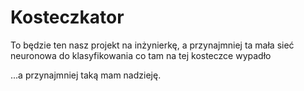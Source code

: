# Kosteczkator

To będzie ten nasz projekt na inżynierkę, a przynajmniej ta mała sieć neuronowa do klasyfikowania co tam na tej kosteczce wypadło

...a przynajmniej taką mam nadzieję.